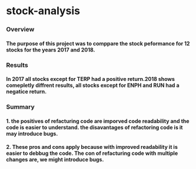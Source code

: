 # stock-analysis


### Overview ###
#### The purpose of this project was to comppare the stock peformance for 12 stocks for the years 2017 and 2018. ####
### Results ###
#### In 2017 all stocks except for TERP had a positive return.2018 shows comepletly diffrent results, all stocks except for ENPH and RUN had a negatice return.  ####

### Summary ###
 #### 1. the positives of refacturing code are imporved code readability and the code is easier to understand. the disavantages of refactoring code is it may introduce bugs. ####
 #### 2. These pros and cons apply because with improved readability it is easier to debbug the code. The con of refacturing code with multiple changes are, we might introduce bugs. ####
